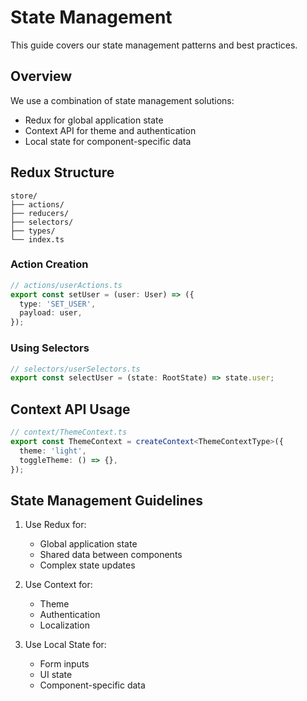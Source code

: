 # State Management

This guide covers our state management patterns and best practices.

## Overview

We use a combination of state management solutions:

- Redux for global application state
- Context API for theme and authentication
- Local state for component-specific data

## Redux Structure

```
store/
├── actions/
├── reducers/
├── selectors/
├── types/
└── index.ts
```

### Action Creation

```typescript
// actions/userActions.ts
export const setUser = (user: User) => ({
  type: 'SET_USER',
  payload: user,
});
```

### Using Selectors

```typescript
// selectors/userSelectors.ts
export const selectUser = (state: RootState) => state.user;
```

## Context API Usage

```typescript
// context/ThemeContext.ts
export const ThemeContext = createContext<ThemeContextType>({
  theme: 'light',
  toggleTheme: () => {},
});
```

## State Management Guidelines

1. Use Redux for:

   - Global application state
   - Shared data between components
   - Complex state updates

2. Use Context for:

   - Theme
   - Authentication
   - Localization

3. Use Local State for:
   - Form inputs
   - UI state
   - Component-specific data

